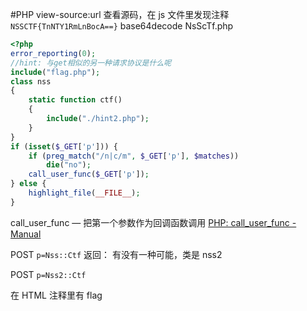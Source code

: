 #PHP
view-source:url
查看源码，在 js 文件里发现注释 `NSSCTF{TnNTY1RmLnBocA==}`
base64decode
NsScTf.php

```php
<?php
error_reporting(0);
//hint: 与get相似的另一种请求协议是什么呢
include("flag.php");
class nss
{
    static function ctf()
    {
        include("./hint2.php");
    }
}
if (isset($_GET['p'])) {
    if (preg_match("/n|c/m", $_GET['p'], $matches))
        die("no");
    call_user_func($_GET['p']);
} else {
    highlight_file(__FILE__);
}

```

call_user_func — 把第一个参数作为回调函数调用
[PHP: call_user_func - Manual](https://www.php.net/manual/zh/function.call-user-func.php)

POST `p=Nss::Ctf`
返回： 有没有一种可能，类是 nss2

POST `p=Nss2::Ctf`

在 HTML 注释里有 flag
